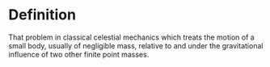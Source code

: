 # Definition

That problem in classical celestial mechanics which treats the motion of
a small body, usually of negligible mass, relative to and under the
gravitational influence of two other finite point masses.
